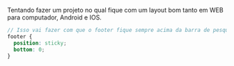 Tentando fazer um projeto no qual fique com um layout bom tanto em WEB para computador, Android e IOS.

``` scss
// Isso vai fazer com que o footer fique sempre acima da barra de pesquisa ( no caso do IOS )
footer {
  position: sticky;
  bottom: 0;
}
```
